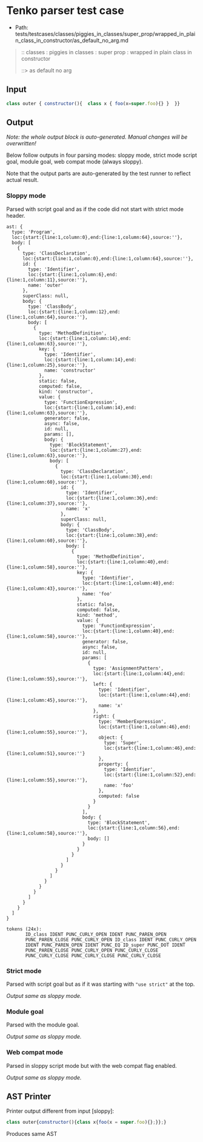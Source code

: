 # Tenko parser test case

- Path: tests/testcases/classes/piggies_in_classes/super_prop/wrapped_in_plain_class_in_constructor/as_default_no_arg.md

> :: classes : piggies in classes : super prop : wrapped in plain class in constructor
>
> ::> as default no arg

## Input

`````js
class outer { constructor(){  class x { foo(x=super.foo){} }  }}
`````

## Output

_Note: the whole output block is auto-generated. Manual changes will be overwritten!_

Below follow outputs in four parsing modes: sloppy mode, strict mode script goal, module goal, web compat mode (always sloppy).

Note that the output parts are auto-generated by the test runner to reflect actual result.

### Sloppy mode

Parsed with script goal and as if the code did not start with strict mode header.

`````
ast: {
  type: 'Program',
  loc:{start:{line:1,column:0},end:{line:1,column:64},source:''},
  body: [
    {
      type: 'ClassDeclaration',
      loc:{start:{line:1,column:0},end:{line:1,column:64},source:''},
      id: {
        type: 'Identifier',
        loc:{start:{line:1,column:6},end:{line:1,column:11},source:''},
        name: 'outer'
      },
      superClass: null,
      body: {
        type: 'ClassBody',
        loc:{start:{line:1,column:12},end:{line:1,column:64},source:''},
        body: [
          {
            type: 'MethodDefinition',
            loc:{start:{line:1,column:14},end:{line:1,column:63},source:''},
            key: {
              type: 'Identifier',
              loc:{start:{line:1,column:14},end:{line:1,column:25},source:''},
              name: 'constructor'
            },
            static: false,
            computed: false,
            kind: 'constructor',
            value: {
              type: 'FunctionExpression',
              loc:{start:{line:1,column:14},end:{line:1,column:63},source:''},
              generator: false,
              async: false,
              id: null,
              params: [],
              body: {
                type: 'BlockStatement',
                loc:{start:{line:1,column:27},end:{line:1,column:63},source:''},
                body: [
                  {
                    type: 'ClassDeclaration',
                    loc:{start:{line:1,column:30},end:{line:1,column:60},source:''},
                    id: {
                      type: 'Identifier',
                      loc:{start:{line:1,column:36},end:{line:1,column:37},source:''},
                      name: 'x'
                    },
                    superClass: null,
                    body: {
                      type: 'ClassBody',
                      loc:{start:{line:1,column:38},end:{line:1,column:60},source:''},
                      body: [
                        {
                          type: 'MethodDefinition',
                          loc:{start:{line:1,column:40},end:{line:1,column:58},source:''},
                          key: {
                            type: 'Identifier',
                            loc:{start:{line:1,column:40},end:{line:1,column:43},source:''},
                            name: 'foo'
                          },
                          static: false,
                          computed: false,
                          kind: 'method',
                          value: {
                            type: 'FunctionExpression',
                            loc:{start:{line:1,column:40},end:{line:1,column:58},source:''},
                            generator: false,
                            async: false,
                            id: null,
                            params: [
                              {
                                type: 'AssignmentPattern',
                                loc:{start:{line:1,column:44},end:{line:1,column:55},source:''},
                                left: {
                                  type: 'Identifier',
                                  loc:{start:{line:1,column:44},end:{line:1,column:45},source:''},
                                  name: 'x'
                                },
                                right: {
                                  type: 'MemberExpression',
                                  loc:{start:{line:1,column:46},end:{line:1,column:55},source:''},
                                  object: {
                                    type: 'Super',
                                    loc:{start:{line:1,column:46},end:{line:1,column:51},source:''}
                                  },
                                  property: {
                                    type: 'Identifier',
                                    loc:{start:{line:1,column:52},end:{line:1,column:55},source:''},
                                    name: 'foo'
                                  },
                                  computed: false
                                }
                              }
                            ],
                            body: {
                              type: 'BlockStatement',
                              loc:{start:{line:1,column:56},end:{line:1,column:58},source:''},
                              body: []
                            }
                          }
                        }
                      ]
                    }
                  }
                ]
              }
            }
          }
        ]
      }
    }
  ]
}

tokens (24x):
       ID_class IDENT PUNC_CURLY_OPEN IDENT PUNC_PAREN_OPEN
       PUNC_PAREN_CLOSE PUNC_CURLY_OPEN ID_class IDENT PUNC_CURLY_OPEN
       IDENT PUNC_PAREN_OPEN IDENT PUNC_EQ ID_super PUNC_DOT IDENT
       PUNC_PAREN_CLOSE PUNC_CURLY_OPEN PUNC_CURLY_CLOSE
       PUNC_CURLY_CLOSE PUNC_CURLY_CLOSE PUNC_CURLY_CLOSE
`````

### Strict mode

Parsed with script goal but as if it was starting with `"use strict"` at the top.

_Output same as sloppy mode._

### Module goal

Parsed with the module goal.

_Output same as sloppy mode._

### Web compat mode

Parsed in sloppy script mode but with the web compat flag enabled.

_Output same as sloppy mode._

## AST Printer

Printer output different from input [sloppy]:

````js
class outer{constructor(){class x{foo(x = super.foo){};}};}
````

Produces same AST
